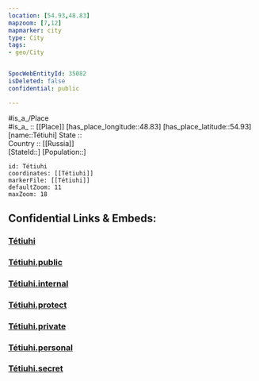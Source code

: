 ```yaml
---
location: [54.93,48.83] 
mapzoom: [7,12] 
mapmarker: city 
type: City
tags:
- geo/City


SpocWebEntityId: 35082
isDeleted: false
confidential: public

---
```

#is_a_/Place  
#is_a_ :: [[Place]] 
[has_place_longitude::48.83] 
[has_place_latitude::54.93] 
[name::Tétiuhi] 
State ::  
Country :: [[Russia]]  
[StateId::] 
[Population::] 



```leaflet
id: Tétiuhi
coordinates: [[Tétiuhi]] 
markerFile: [[Tétiuhi]] 
defaultZoom: 11 
maxZoom: 18
```


## Confidential Links & Embeds: 

### [Tétiuhi](/_Standards/Earth/Continent/Europe/Europe~East/Russia/Russia~Volga/Tatarstan~Republic/City/Tétiuhi.md) 

### [Tétiuhi.public](/_public/Earth/Continent/Europe/Europe~East/Russia/Russia~Volga/Tatarstan~Republic/City/Tétiuhi.public.md) 

### [Tétiuhi.internal](/_internal/Earth/Continent/Europe/Europe~East/Russia/Russia~Volga/Tatarstan~Republic/City/Tétiuhi.internal.md) 

### [Tétiuhi.protect](/_protect/Earth/Continent/Europe/Europe~East/Russia/Russia~Volga/Tatarstan~Republic/City/Tétiuhi.protect.md) 

### [Tétiuhi.private](/_private/Earth/Continent/Europe/Europe~East/Russia/Russia~Volga/Tatarstan~Republic/City/Tétiuhi.private.md) 

### [Tétiuhi.personal](/_personal/Earth/Continent/Europe/Europe~East/Russia/Russia~Volga/Tatarstan~Republic/City/Tétiuhi.personal.md) 

### [Tétiuhi.secret](/_secret/Earth/Continent/Europe/Europe~East/Russia/Russia~Volga/Tatarstan~Republic/City/Tétiuhi.secret.md)

